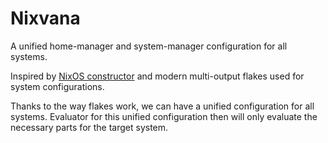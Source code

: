 # Nixvana

A unified home-manager and system-manager configuration for all systems.

Inspired by [NixOS constructor](https://github.com/manpages/nixos-constructor) and modern multi-output flakes  used for system configurations.

Thanks to the way flakes work, we can have a unified configuration for all systems.
Evaluator for this unified configuration then will only evaluate the necessary parts for the target system.
